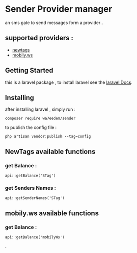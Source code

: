 # Sender Provider manager

an sms gate to send messages form a provider .

## supported providers :
* [newtags](http://www.newtags.com.sa.com/) 
* [mobily.ws](https://mobily.ws/)

## Getting Started

this is a laravel package , to install laravel see the [laravel Docs](https://laravel.com/docs/master/). 


## Installing

after installing laravel , simply run :

```
composer require wa7eedem/sender
```

to publish the config file :

```
php artisan vendor:publish --tag=config
```


## NewTags available functions

### get Balance :

```
api::getBalance('STag')
```

### get Senders Names :

```
api::getSenderNames('STag')
```

## mobily.ws available functions

### get Balance :

```
api::getBalance('mobilyWs')
```




.